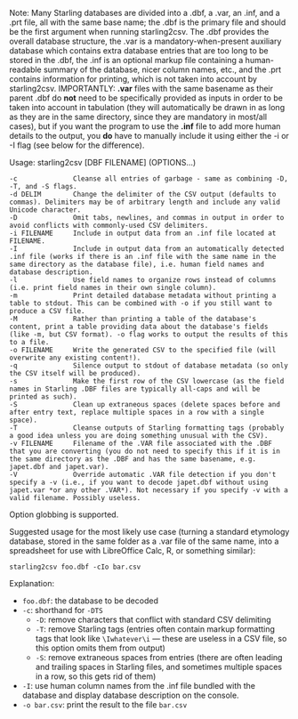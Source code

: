 Note: Many Starling databases are divided into a .dbf, a .var, an .inf, and a .prt file, all with the same base name; the .dbf is the primary file and should be the first argument when running starling2csv. The .dbf provides the overall database structure, the .var is a mandatory-when-present auxiliary database which contains extra database entries that are too long to be stored in the .dbf, the .inf is an optional markup file containing a human-readable summary of the database, nicer column names, etc., and the .prt contains information for printing, which is not taken into account by starling2csv. IMPORTANTLY: **.var** files with the same basename as their parent .dbf do **not** need to be specifically provided as inputs in order to be taken into account in tabulation (they will automatically be drawn in as long as they are in the same directory, since they are mandatory in most/all cases), but if you want the program to use the **.inf** file to add more human details to the output, you **do** have to manually include it using either the -i or -I flag (see below for the difference). 

Usage: starling2csv [DBF FILENAME] (OPTIONS...)

    -c              Cleanse all entries of garbage - same as combining -D, -T, and -S flags.
    -d DELIM        Change the delimiter of the CSV output (defaults to commas). Delimiters may be of arbitrary length and include any valid Unicode character.
    -D              Omit tabs, newlines, and commas in output in order to avoid conflicts with commonly-used CSV delimiters.
    -i FILENAME     Include in output data from an .inf file located at FILENAME.
    -I              Include in output data from an automatically detected .inf file (works if there is an .inf file with the same name in the same directory as the database file), i.e. human field names and database description.
    -l              Use field names to organize rows instead of columns (i.e. print field names in their own single column).
    -m              Print detailed database metadata without printing a table to stdout. This can be combined with -o if you still want to produce a CSV file.
    -M              Rather than printing a table of the database's content, print a table providing data about the database's fields (like -m, but CSV format). -o flag works to output the results of this to a file.
    -o FILENAME     Write the generated CSV to the specified file (will overwrite any existing content!).
    -q              Silence output to stdout of database metadata (so only the CSV itself will be produced).
    -s              Make the first row of the CSV lowercase (as the field names in Starling .DBF files are typically all-caps and will be printed as such).
    -S              Clean up extraneous spaces (delete spaces before and after entry text, replace multiple spaces in a row with a single space).
    -T              Cleanse outputs of Starling formatting tags (probably a good idea unless you are doing something unusual with the CSV).
    -v FILENAME     Filename of the .VAR file associated with the .DBF that you are converting (you do not need to specify this if it is in the same directory as the .DBF and has the same basename, e.g. japet.dbf and japet.var).
    -V              Override automatic .VAR file detection if you don't specify a -v (i.e., if you want to decode japet.dbf without using japet.var *or any other .VAR*). Not necessary if you specify -v with a valid filename. Possibly useless.

Option globbing is supported.

Suggested usage for the most likely use case (turning a standard etymology database, stored in the same folder as a .var file of the same name, into a spreadsheet for use with LibreOffice Calc, R, or something similar):

    starling2csv foo.dbf -cIo bar.csv

Explanation:

* `foo.dbf`: the database to be decoded
* `-c`: shorthand for `-DTS`
    - `-D`: remove characters that conflict with standard CSV delimiting
    - `-T`: remove Starling tags (entries often contain markup formatting tags that look like `\Iwhatever\i` — these are useless in a CSV file, so this option omits them from output)
    - `-S`: remove extraneous spaces from entries (there are often leading and trailing spaces in Starling files, and sometimes multiple spaces in a row, so this gets rid of them)
* `-I`: use human column names from the .inf file bundled with the database and display database description on the console. 
* `-o bar.csv`: print the result to the file `bar.csv`
